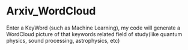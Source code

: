 # Arxiv_WordCloud
Enter a KeyWord (such as Machine Learning), my code will generate a WordCloud picture of that keywords related field of study(like quantum physics, sound processing, astrophysics, etc)
